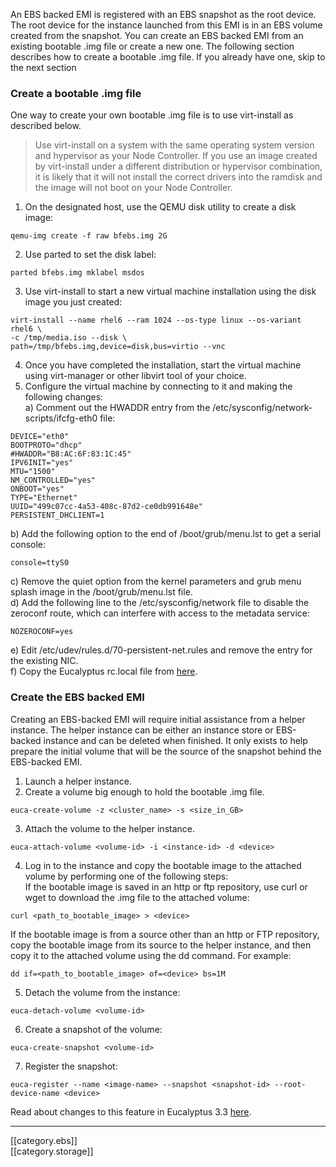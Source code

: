 An EBS backed EMI is registered with an EBS snapshot as the root device. The root device for the instance launched from this EMI is in an EBS volume created from the snapshot. You can create an EBS backed EMI from an existing bootable .img file or create a new one. The following section describes how to create a bootable .img file. If you already have one, skip to the next section

### Create a bootable .img file

One way to create your own bootable .img file is to use virt-install as described below.

>Use virt-install on a system with the same operating system version and hypervisor as your Node Controller. If you use an image created by virt-install under a different distribution or hypervisor combination, it is likely that it will not install the correct drivers into the ramdisk and the image will not boot on your Node Controller.

1. On the designated host, use the QEMU disk utility to create a disk image:  
```
qemu-img create -f raw bfebs.img 2G
```
2. Use parted to set the disk label:  
```
parted bfebs.img mklabel msdos  
```
3. Use virt-install to start a new virtual machine installation using the disk image you just created:
```
virt-install --name rhel6 --ram 1024 --os-type linux --os-variant rhel6 \
-c /tmp/media.iso --disk \
path=/tmp/bfebs.img,device=disk,bus=virtio --vnc
```
4. Once you have completed the installation, start the virtual machine using virt-manager or other libvirt tool of your choice.
5. Configure the virtual machine by connecting to it and making the following changes:  
   a) Comment out the HWADDR entry from the /etc/sysconfig/network-scripts/ifcfg-eth0 file: 
```
DEVICE="eth0"
BOOTPROTO="dhcp"
#HWADDR="B8:AC:6F:83:1C:45"
IPV6INIT="yes"
MTU="1500"
NM_CONTROLLED="yes"
ONBOOT="yes"
TYPE="Ethernet"
UUID="499c07cc-4a53-408c-87d2-ce0db991648e"
PERSISTENT_DHCLIENT=1
```
   b) Add the following option to the end of /boot/grub/menu.lst to get a serial console:
```
console=ttyS0
```
   c) Remove the quiet option from the kernel parameters and grub menu splash image in the /boot/grub/menu.lst file.  
   d) Add the following line to the /etc/sysconfig/network file to disable the zeroconf route, which can interfere with access to the metadata service:
```
NOZEROCONF=yes
```
   e) Edit /etc/udev/rules.d/70-persistent-net.rules and remove the entry for the existing NIC.  
   f) Copy the Eucalyptus rc.local file from [here](https://github.com/eucalyptus/Eucalyptus-Scripts/blob/master/rc.local).

### Create the EBS backed EMI

Creating an EBS-backed EMI will require initial assistance from a helper instance. The helper instance can be either an instance store or EBS-backed instance and can be deleted when finished. It only exists to help prepare the initial volume that will be the source of the snapshot behind the EBS-backed EMI.

1. Launch a helper instance.
2. Create a volume big enough to hold the bootable .img file.
```
euca-create-volume -z <cluster_name> -s <size_in_GB>
```
3. Attach the volume to the helper instance.
```
euca-attach-volume <volume-id> -i <instance-id> -d <device>
```
4. Log in to the instance and copy the bootable image to the attached volume by performing one of the following steps:  
If the bootable image is saved in an http or ftp repository, use curl or wget to download the .img file to the attached volume:
```
curl <path_to_bootable_image> > <device>
```
If the bootable image is from a source other than an http or FTP repository, copy the bootable image from its source to the helper instance, and then copy it to the attached volume using the dd command. For example:
```
dd if=<path_to_bootable_image> of=<device> bs=1M
```
5. Detach the volume from the instance:
```
euca-detach-volume <volume-id>
```
6. Create a snapshot of the volume:
```
euca-create-snapshot <volume-id>
```
7. Register the snapshot:
```
euca-register --name <image-name> --snapshot <snapshot-id> --root-device-name <device>
```

Read about changes to this feature in Eucalyptus 3.3 [here](https://github.com/eucalyptus/eucalyptus/wiki/Boot-from-EBS-changes-in-Eucalyptus-3_3_0).

***
[[category.ebs]]  
[[category.storage]]